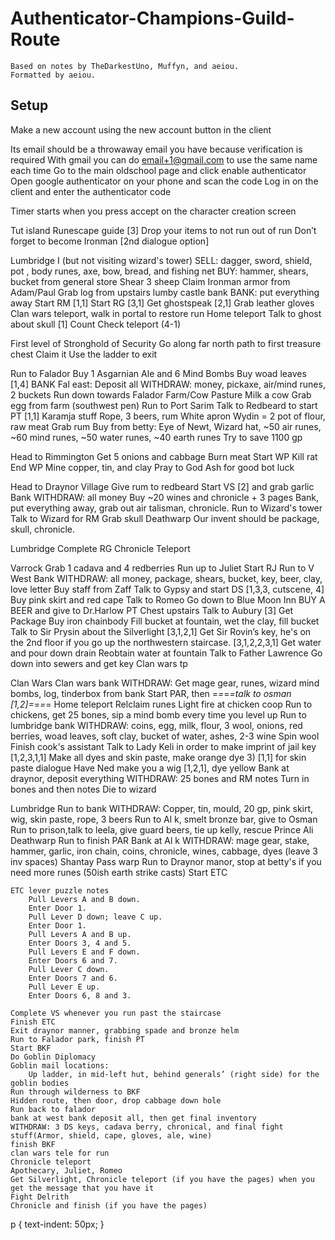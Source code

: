 # Authenticator-Champions-Guild-Route

```
Based on notes by TheDarkestUno, Muffyn, and aeiou.
Formatted by aeiou.
```

## Setup

Make a new account using the new account button in the client

Its email should be a throwaway email you have because verification is required
With gmail you can do email+1@gmail.com to use the same name each time
Go to the main oldschool page and click enable authenticator
Open google authenticator on your phone and scan the code
Log in on the client and enter the authenticator code


Timer starts when you press accept on the character creation screen

Tut island
	Runescape guide [3]
	Drop your items to not run out of run
	Don’t forget to become Ironman [2nd dialogue option]


Lumbridge I (but not visiting wizard's tower)
	SELL: dagger, sword, shield, pot , body runes, axe, bow, bread, and fishing net
	BUY: hammer, shears, bucket from general store
	Shear 3 sheep
	Claim Ironman armor from Adam/Paul
	Grab log from upstairs lumby castle bank
	BANK: put everything away
    Start RM [1,1]
    Start RG [3,1]
	Get ghostspeak [2,1]
	Grab leather gloves
	Clan wars teleport, walk in portal to restore run
	Home teleport
	Talk to ghost about skull [1]
	Count Check teleport (4-1)
	
First level of Stronghold of Security
	Go along far north path to first treasure chest
	Claim it
	Use the ladder to exit

Run to Falador
    Buy 1 Asgarnian Ale and 6 Mind Bombs
    Buy woad leaves [1,4]
	BANK Fal east: Deposit all 
		WITHDRAW: money, pickaxe, air/mind runes, 2 buckets
    Run down towards Falador Farm/Cow Pasture
    Milk a cow
    Grab egg from farm (southwest pen)
	Run to Port Sarim
    Talk to Redbeard to start PT [1,1]
    Karamja stuff
		Rope, 3 beers, rum
    White apron
    Wydin = 2 pot of flour, raw meat
    Grab rum
	Buy from betty: Eye of Newt, Wizard hat, ~50 air runes, ~60 mind runes, ~50 water runes, ~40 earth runes
		Try to save 1100 gp

Head to Rimmington
    Get 5 onions and cabbage
    Burn meat
    Start WP
    Kill rat
    End WP
    Mine copper, tin, and clay
		Pray to God Ash for good bot luck
 
Head to Draynor Village
	Give rum to redbeard
    Start VS [2] and grab garlic
    Bank
	WITHDRAW: all money
    Buy ~20 wines and chronicle + 3 pages
    Bank, put everything away, grab out air talisman, chronicle.
	Run to Wizard's tower
    Talk to Wizard for RM
    Grab skull
    Deathwarp
		Our invent should be package, skull, chronicle.
		
Lumbridge
    Complete RG
    Chronicle Teleport
	
Varrock
	Grab 1 cadava and 4 redberries
    Run up to Juliet
		Start RJ
    Run to V West Bank
		WITHDRAW: all money, package, shears, bucket, key, beer, clay, love letter
    Buy staff from Zaff
    Talk to Gypsy and start DS [1,3,3, cutscene, 4]
    Buy pink skirt and red cape
    Talk to Romeo
    Go down to Blue Moon Inn
		BUY A BEER and give to Dr.Harlow
        PT Chest upstairs
    Talk to Aubury [3]
        Get Package
    Buy iron chainbody
	Fill bucket at fountain, wet the clay, fill bucket
	Talk to Sir Prysin about the Silverlight [3,1,2,1]
	Get Sir Rovin’s key, he's on the 2nd floor if you go up the northwestern staircase. [3,1,2,2,3,1]
    Get water and pour down drain
    Reobtain water at fountain
    Talk to Father Lawrence
    Go down into sewers and get key
    Clan wars tp
	
Clan Wars
    Clan wars bank
	WITHDRAW: Get mage gear, runes, wizard mind bombs, log, tinderbox from bank
	Start PAR, then =*=*=*=talk to osman [1,2]=*=*=*=
	Home teleport
	Relclaim runes
	Light fire at chicken coop
	Run to chickens, get 25 bones, sip a mind bomb every time you level up
	Run to lumbridge bank
	WITHDRAW: coins, egg, milk, flour, 3 wool, onions, red berries, woad leaves, soft clay, bucket of water, ashes, 2-3 wine
	Spin wool
	Finish cook's assistant
	Talk to Lady Keli in order to make imprint of jail key [1,2,3,1,1]
	Make all dyes and skin paste, make orange dye
		3) [1,1] for skin paste dialogue
	Have Ned make you a wig [1,2,1], dye yellow
	Bank at draynor, deposit everything
	WITHDRAW: 25 bones and RM notes
	Turn in bones and then notes
	Die to wizard
	
Lumbridge 
	Run to bank 
	WITHDRAW: Copper, tin, mould, 20 gp, pink skirt, wig, skin paste, rope, 3 beers
	Run to Al k, smelt bronze bar, give to Osman
	Run to prison,talk to leela, give guard beers, tie up kelly, rescue Prince Ali
	Deathwarp
	Run to finish PAR
	Bank at Al k 
	WITHDRAW: mage gear, stake, hammer, garlic, iron chain, coins, chronicle, wines, cabbage, dyes (leave 3 inv spaces)
	Shantay Pass warp
	Run to Draynor manor, stop at betty's if you need more runes (50ish earth strike casts)
	Start ETC
	
	ETC lever puzzle notes
		Pull Levers A and B down.
		Enter Door 1.
		Pull Lever D down; leave C up.
		Enter Door 1.
		Pull Levers A and B up.
		Enter Doors 3, 4 and 5.
		Pull Levers E and F down.
		Enter Doors 6 and 7.
		Pull Lever C down.
		Enter Doors 7 and 6.
		Pull Lever E up.
		Enter Doors 6, 8 and 3.

	Complete VS whenever you run past the staircase
	Finish ETC
	Exit draynor manner, grabbing spade and bronze helm
	Run to Falador park, finish PT
	Start BKF
	Do Goblin Diplomacy
	Goblin mail locations:
		Up ladder, in mid-left hut, behind generals’ (right side) for the goblin bodies
	Run through wilderness to BKF
	Hidden route, then door, drop cabbage down hole
	Run back to falador
	bank at west bank deposit all, then get final inventory
	WITHDRAW: 3 DS keys, cadava berry, chronical, and final fight stuff(Armor, shield, cape, gloves, ale, wine)
	finish BKF
	clan wars tele for run
	Chronicle teleport
	Apothecary, Juliet, Romeo
	Get Silverlight, Chronicle teleport (if you have the pages) when you get the message that you have it
	Fight Delrith
	Chronicle and finish (if you have the pages)

p {
    text-indent: 50px;
}
